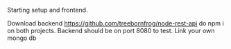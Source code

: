 Starting setup and frontend.

Download backend https://github.com/treebornfrog/node-rest-api
do npm i on both projects. Backend should be on port 8080 to test. Link your own mongo db

